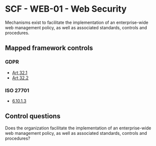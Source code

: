 # SCF - WEB-01 - Web Security
Mechanisms exist to facilitate the implementation of an enterprise-wide web management policy, as well as associated standards, controls and procedures.
## Mapped framework controls
### GDPR
- [Art 32.1](../gdpr/art32.md#Article-321)
- [Art 32.2](../gdpr/art32.md#Article-322)
  
### ISO 27701
- [6.10.1.3](../iso27701/61013.md)
  
## Control questions
Does the organization facilitate the implementation of an enterprise-wide web management policy, as well as associated standards, controls and procedures?
  
